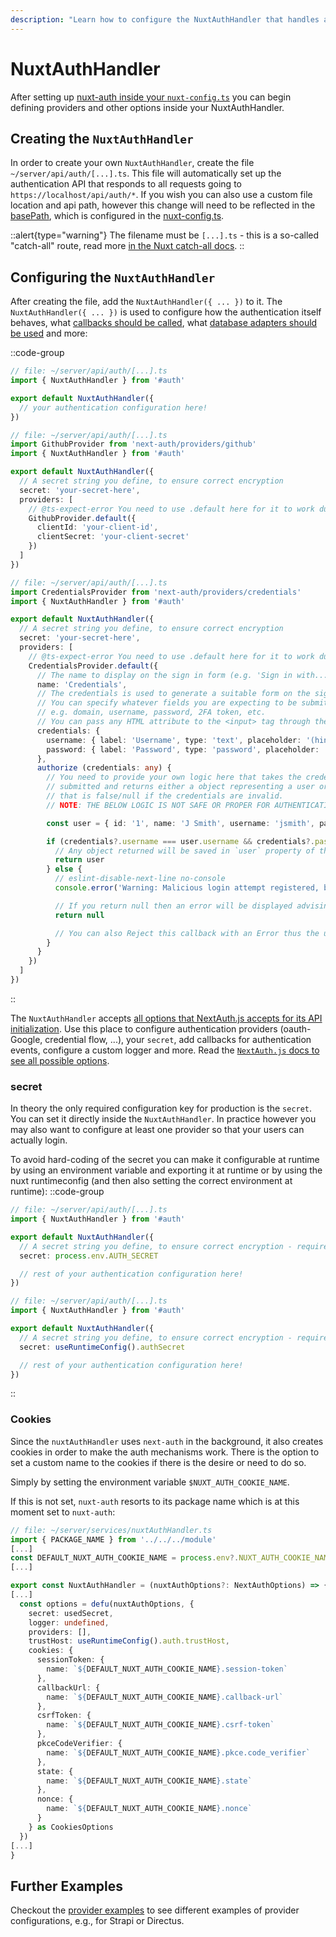 ```yaml
---
description: "Learn how to configure the NuxtAuthHandler that handles all authentication requests on the server-side"
---
```


# NuxtAuthHandler

After setting up [nuxt-auth inside your `nuxt-config.ts`](/nuxt-auth/configuration/nuxt-config) you can begin defining providers and other options inside your NuxtAuthHandler.

## Creating the `NuxtAuthHandler`

In order to create your own `NuxtAuthHandler`, create the file `~/server/api/auth/[...].ts`. This file will automatically set up the authentication API that responds to all requests going to `https://localhost/api/auth/*`. If you wish you can also use a custom file location and api path, however this change will need to be reflected in the [basePath](/nuxt-auth/configuration/nuxt-config#basepath), which is configured in the [nuxt-config.ts](/nuxt-auth/configuration/nuxt-config).

::alert{type="warning"}
The filename must be `[...].ts` - this is a so-called "catch-all" route, read more [in the Nuxt catch-all docs](https://nuxt.com/docs/guide/directory-structure/server#catch-all-route).
::

## Configuring the `NuxtAuthHandler`

After creating the file, add the `NuxtAuthHandler({ ... })` to it. The `NuxtAuthHandler({ ... })` is used to configure how the authentication itself behaves, what [callbacks should be called](https://next-auth.js.org/configuration/callbacks), what [database adapters should be used](https://next-auth.js.org/adapters/overview) and more:

::code-group
```ts [Empty NuxtAuthHandler]
// file: ~/server/api/auth/[...].ts
import { NuxtAuthHandler } from '#auth'

export default NuxtAuthHandler({
  // your authentication configuration here!
})
```
```ts [NuxtAuthHandler with Github Provider]
// file: ~/server/api/auth/[...].ts
import GithubProvider from 'next-auth/providers/github'
import { NuxtAuthHandler } from '#auth'

export default NuxtAuthHandler({
  // A secret string you define, to ensure correct encryption
  secret: 'your-secret-here',
  providers: [
    // @ts-expect-error You need to use .default here for it to work during SSR. May be fixed via Vite at some point
    GithubProvider.default({
      clientId: 'your-client-id',
      clientSecret: 'your-client-secret'
    })
  ]
})
```
```ts [NuxtAuthHandler with Credentials Provider]
// file: ~/server/api/auth/[...].ts
import CredentialsProvider from 'next-auth/providers/credentials'
import { NuxtAuthHandler } from '#auth'

export default NuxtAuthHandler({
  // A secret string you define, to ensure correct encryption
  secret: 'your-secret-here',
  providers: [
    // @ts-expect-error You need to use .default here for it to work during SSR. May be fixed via Vite at some point
    CredentialsProvider.default({
      // The name to display on the sign in form (e.g. 'Sign in with...')
      name: 'Credentials',
      // The credentials is used to generate a suitable form on the sign in page.
      // You can specify whatever fields you are expecting to be submitted.
      // e.g. domain, username, password, 2FA token, etc.
      // You can pass any HTML attribute to the <input> tag through the object.
      credentials: {
        username: { label: 'Username', type: 'text', placeholder: '(hint: jsmith)' },
        password: { label: 'Password', type: 'password', placeholder: '(hint: hunter2)' }
      },
      authorize (credentials: any) {
        // You need to provide your own logic here that takes the credentials
        // submitted and returns either a object representing a user or value
        // that is false/null if the credentials are invalid.
        // NOTE: THE BELOW LOGIC IS NOT SAFE OR PROPER FOR AUTHENTICATION!

        const user = { id: '1', name: 'J Smith', username: 'jsmith', password: 'hunter2' }

        if (credentials?.username === user.username && credentials?.password === user.password) {
          // Any object returned will be saved in `user` property of the JWT
          return user
        } else {
          // eslint-disable-next-line no-console
          console.error('Warning: Malicious login attempt registered, bad credentials provided')

          // If you return null then an error will be displayed advising the user to check their details.
          return null

          // You can also Reject this callback with an Error thus the user will be sent to the error page with the error message as a query parameter
        }
      }
    })
  ]
})
```
::

The `NuxtAuthHandler` accepts [all options that NextAuth.js accepts for its API initialization](https://next-auth.js.org/configuration/options#options). Use this place to configure authentication providers (oauth-Google, credential flow, ...), your `secret`, add callbacks for authentication events, configure a custom logger and more. Read the [`NextAuth.js` docs to see all possible options](https://next-auth.js.org/configuration/options#options).

### secret

In theory the only required configuration key for production is the `secret`. You can set it directly inside the `NuxtAuthHandler`. In practice however you may also want to configure at least one provider so that your users can actually login.

To avoid hard-coding of the secret you can make it configurable at runtime by using an environment variable and exporting it at runtime or by using the nuxt runtimeconfig (and then also setting the correct environment at runtime):
::code-group
```ts [Environment Variable]
// file: ~/server/api/auth/[...].ts
import { NuxtAuthHandler } from '#auth'

export default NuxtAuthHandler({
  // A secret string you define, to ensure correct encryption - required in production
  secret: process.env.AUTH_SECRET

  // rest of your authentication configuration here!
})
```
```ts [useRuntimeConfig]
// file: ~/server/api/auth/[...].ts
import { NuxtAuthHandler } from '#auth'

export default NuxtAuthHandler({
  // A secret string you define, to ensure correct encryption - required in production
  secret: useRuntimeConfig().authSecret

  // rest of your authentication configuration here!
})
```
::


### Cookies

Since the `nuxtAuthHandler` uses `next-auth` in the background, it also creates cookies in order to make the auth mechanisms work.
There is the option to set a custom name to the cookies if there is the desire or need to do so.

Simply by setting the environment variable `$NUXT_AUTH_COOKIE_NAME`.

If this is not set, `nuxt-auth` resorts to its package name which is at this moment set to `nuxt-auth`:
```ts
// file: ~/server/services/nuxtAuthHandler.ts
import { PACKAGE_NAME } from '../../../module'
[...]
const DEFAULT_NUXT_AUTH_COOKIE_NAME = process.env?.NUXT_AUTH_COOKIE_NAME || PACKAGE_NAME
[...]

export const NuxtAuthHandler = (nuxtAuthOptions?: NextAuthOptions) => {
[...]
  const options = defu(nuxtAuthOptions, {
    secret: usedSecret,
    logger: undefined,
    providers: [],
    trustHost: useRuntimeConfig().auth.trustHost,
    cookies: {
      sessionToken: {
        name: `${DEFAULT_NUXT_AUTH_COOKIE_NAME}.session-token`
      },
      callbackUrl: {
        name: `${DEFAULT_NUXT_AUTH_COOKIE_NAME}.callback-url`
      },
      csrfToken: {
        name: `${DEFAULT_NUXT_AUTH_COOKIE_NAME}.csrf-token`
      },
      pkceCodeVerifier: {
        name: `${DEFAULT_NUXT_AUTH_COOKIE_NAME}.pkce.code_verifier`
      },
      state: {
        name: `${DEFAULT_NUXT_AUTH_COOKIE_NAME}.state`
      },
      nonce: {
        name: `${DEFAULT_NUXT_AUTH_COOKIE_NAME}.nonce`
      }
    } as CookiesOptions
  })
[...]
}
```

## Further Examples

Checkout the [provider examples](/nuxt-auth/recipes) to see different examples of provider configurations, e.g., for Strapi or Directus.
